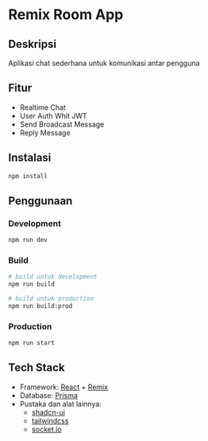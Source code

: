 # Remix Room App

## Deskripsi
Aplikasi chat sederhana untuk komunikasi antar pengguna

## Fitur
- Realtime Chat
- User Auth Whit JWT
- Send Broadcast Message
- Reply Message

## Instalasi
```bash
npm install
```

## Penggunaan
### Development
```bash
npm run dev
```

### Build
```bash
# build untuk development
npm run build

# build untuk production
npm run build:prod
```

### Production
```bash
npm run start
```

## Tech Stack
- Framework: [React](https://react.dev) + [Remix](https://remix.run/)
- Database: [Prisma](https://www.prisma.io/)
- Pustaka dan alat lainnya:
  - [shadcn-ui](https://ui.shadcn.com/)
  - [tailwindcss](https://tailwindcss.com/)
  - [socket.io](https://socket.io/)
